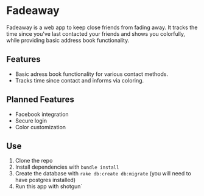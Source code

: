 # Fadeaway

Fadeaway is a web app to keep close friends from fading away. It tracks the time since you've last contacted your friends and shows you colorfully, while providing basic address book functionality.

## Features

- Basic adress book functionality for various contact methods.
- Tracks time since contact and informs via coloring.

## Planned Features

- Facebook integration
- Secure login
- Color customization

## Use

1. Clone the repo
2. Install dependencies with `bundle install`
3. Create the database with `rake db:create db:migrate` (you will need to have postgres installed)
4. Run this app with shotgun`
